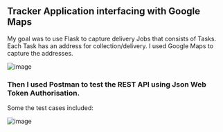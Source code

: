 ## Tracker Application interfacing with Google Maps

My goal was to use Flask to capture delivery Jobs that consists of Tasks. 
Each Task has an address for collection/delivery. 
I used Google Maps to capture the addresses. 

![image](https://user-images.githubusercontent.com/34986276/149943159-374795f4-3020-46c2-822e-786a353c4dbc.png)


### Then I used Postman to test the REST API using Json Web Token Authorisation.

Some the test cases included:

![image](https://user-images.githubusercontent.com/34986276/149944626-34190789-789c-4934-ad67-d314ec565a75.png)

